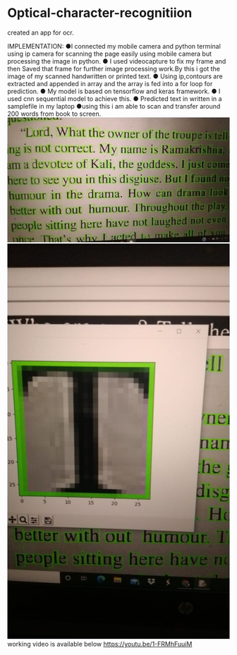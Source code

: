 # Optical-character-recognitiion
created an app for ocr.

IMPLEMENTATION:
●I connected my mobile camera and python terminal using ip camera for scanning the page easily using mobile camera but processing the image in python.
● I used videocapture to fix my frame and then Saved that frame for further image processing work.By this i got the image of my scanned handwritten or printed text.
● Using ip,contours are extracted and appended in array and the array is fed into a for loop for prediction.
● My model is based on tensorflow and keras framework.
● I used cnn sequential model to achieve this.
● Predicted text in written in a samplefile in my laptop
●using this i am able to scan and transfer around 200 words from book to screen.
![ocr letters classifier](https://github.com/DIVYA422/Optical-character-recognitiion/blob/main/ocr%20letters%20classifier.jpeg?raw=true)
![letters display](https://github.com/DIVYA422/Optical-character-recognitiion/blob/main/letters%20display.jpeg?raw=true)
working video is available below
https://youtu.be/1-FRMhFuuiM


